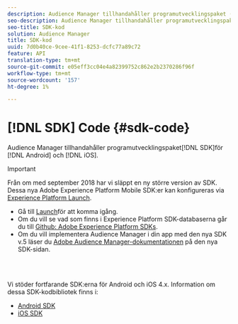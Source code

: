 ```yaml
---
description: Audience Manager tillhandahåller programutvecklingspaket (SDK) för Android och iOS.
seo-description: Audience Manager tillhandahåller programutvecklingspaket (SDK) för Android och iOS.
seo-title: SDK-kod
solution: Audience Manager
title: SDK-kod
uuid: 7d0b40ce-9cee-41f1-8253-dcfc77a89c72
feature: API
translation-type: tm+mt
source-git-commit: e05eff3cc04e4a82399752c862e2b2370286f96f
workflow-type: tm+mt
source-wordcount: '157'
ht-degree: 1%

---
```



# [!DNL SDK] Code {#sdk-code}

Audience Manager tillhandahåller programutvecklingspaket[!DNL SDK]för [!DNL Android] och [!DNL iOS].

>[!IMPORTANT]
>
>Från om med september 2018 har vi släppt en ny större version av SDK. Dessa nya Adobe Experience Platform Mobile SDK:er kan konfigureras via [Experience Platform Launch](https://www.adobe.com/experience-platform/launch.html).

* Gå till [Launch](https://launch.adobe.com/)för att komma igång.
* Om du vill se vad som finns i Experience Platform SDK-databaserna går du till [Github: Adobe Experience Platform SDKs](https://github.com/Adobe-Marketing-Cloud/acp-sdks).
* Om du vill implementera Audience Manager i din app med den nya SDK v.5 läser du [Adobe Audience Manager-dokumentationen](https://aep-sdks.gitbook.io/docs/using-mobile-extensions/adobe-audience-manager) på den nya SDK-sidan.

<br> 

Vi stöder fortfarande SDK:erna för Android och iOS 4.x. Information om dessa SDK-kodbibliotek finns i:

* [Android SDK](https://docs.adobe.com/content/help/en/mobile-services/android/overview.html)
* [iOS SDK](https://docs.adobe.com/content/help/en/mobile-services/ios/overview.html)